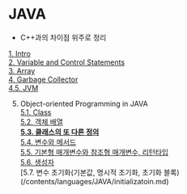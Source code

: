 # JAVA

* C++과의 차이점 위주로 정리


[1. Intro ](/contents/languages/JAVA/Intro.md)  
[2. Variable and Control Statements ](/contents/languages/JAVA/Variable_and_ControlStatement.md)  
[3. Array ](/contents/languages/JAVA/Array.md)  
[4. Garbage Collector ](/contents/languages/JAVA/GC.md)  
[4.5. JVM](/contents/languages/JAVA/JVM.md)  

5. Object-oriented Programming in JAVA  
[5.1. Class ](/contents/languages/JAVA/Class.md)  
[5.2. 객체 배열](/contents/languages/JAVA/object_array.md)  
**[5.3. 클래스의 또 다른 정의](/contents/languages/JAVA/another_defination.md)**   
[5.4. 변수와 메서드](/contents/languages/JAVA/variable_and_method.md)  
[5.5. 기본형 매개변수와 참조형 매개변수, 리턴타입](/contents/languages/JAVA/param_and_return.md)  
[5.6. 생성자](/contents/languages/JAVA/constructor.md)  
[5.7. 변수 초기화(기본값, 명시적 초기화, 초기화 블록)(/contents/languages/JAVA/initializatoin.md)




